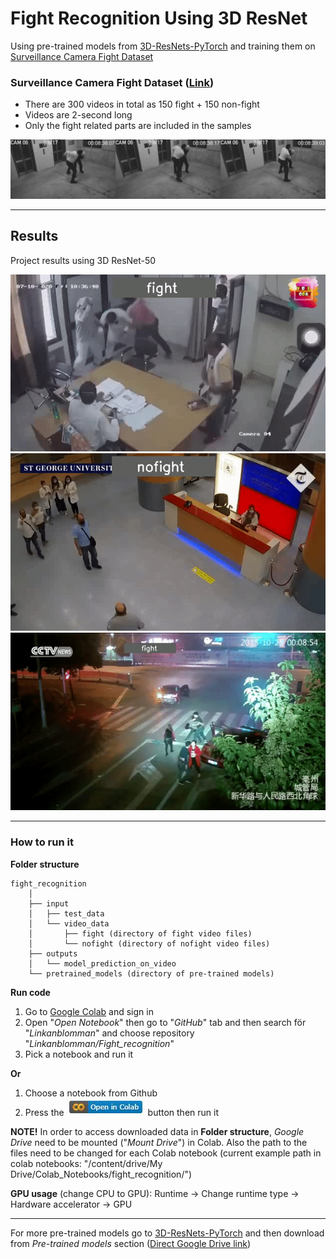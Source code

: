 # Fight Recognition Using 3D ResNet

Using pre-trained models from [3D-ResNets-PyTorch](https://github.com/kenshohara/3D-ResNets-PyTorch) and training them on [Surveillance Camera Fight Dataset](https://github.com/sayibet/fight-detection-surv-dataset)

### Surveillance Camera Fight Dataset ([Link](https://github.com/sayibet/fight-detection-surv-dataset))
* There are 300 videos in total as 150 fight + 150 non-fight
* Videos are 2-second long
* Only the fight related parts are included in the samples

![Surveillance Camera Fight Dataset](/images/dataset_images.jpg)

---

## Results
Project results using 3D ResNet-50 

![Fight gif](/images/2f63530274bc.gif)
![noFight gif](/images/b99cfe94b103.gif)
![Fight gif](/images/3e953519843e.gif)

----

### How to run it

**Folder structure** 

```misc
fight_recognition
    │
    ├── input
    │   ├── test_data
    │   └── video_data
    │       ├── fight (directory of fight video files)
    │       └── nofight (directory of nofight video files)
    ├── outputs
    │   └── model_prediction_on_video
    └── pretrained_models (directory of pre-trained models)
```

**Run code**

1. Go to [Google Colab](https://colab.research.google.com) and sign in
2. Open "*Open Notebook*" then go to "*GitHub*" tab and then search för "*Linkanblomman*" and choose repository "*Linkanblomman/Fight_recognition*"
3. Pick a notebook and run it

**Or**

1. Choose a notebook from Github
2. Press the ![Colab button](/images/colab_button.jpg) button then run it

**NOTE!** 
In order to access downloaded data in **Folder structure**, *Google Drive* need to be mounted ("*Mount Drive*") in Colab. Also the path to the files need to be changed for each Colab notebook (current example path in colab notebooks: "/content/drive/My Drive/Colab_Notebooks/fight_recognition/")

**GPU usage** (change CPU to GPU): Runtime -> Change runtime type -> Hardware accelerator -> GPU

---
For more pre-trained models go to [3D-ResNets-PyTorch](https://github.com/kenshohara/3D-ResNets-PyTorch) and then download from *Pre-trained models* section ([Direct Google Drive link](https://drive.google.com/drive/folders/1xbYbZ7rpyjftI_KCk6YuL-XrfQDz7Yd4))
